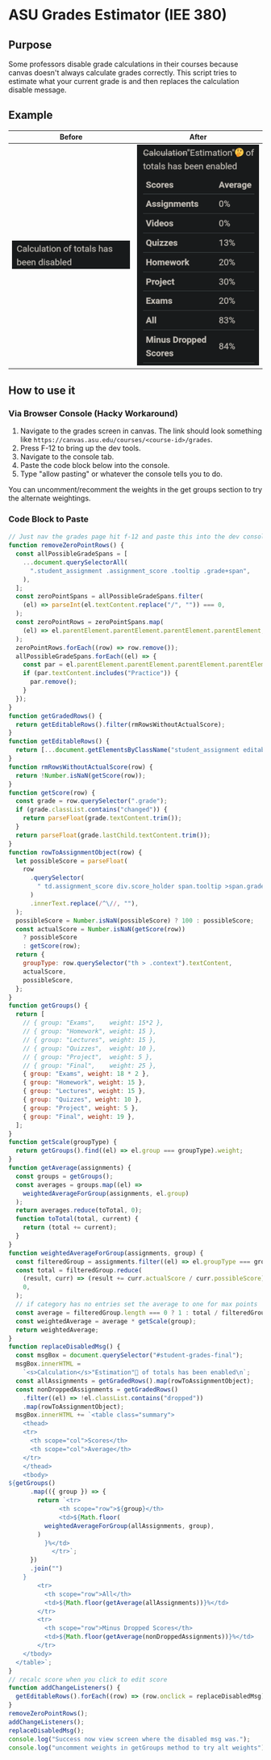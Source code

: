 # ASU Grades Estimator (IEE 380)

## Purpose

Some professors disable grade calculations in their courses because canvas doesn't always calculate grades correctly. This script tries to estimate what your current grade is and then replaces the calculation disable message.

## Example

| Before                  | After                 |
| ----------------------- | --------------------- |
| ![Before](./before.png) | ![After](./after.png) |

## How to use it

### Via Browser Console (Hacky Workaround)

1. Navigate to the grades screen in canvas. The link should look something like `https://canvas.asu.edu/courses/<course-id>/grades`.
2. Press F-12 to bring up the dev tools.
3. Navigate to the console tab.
4. Paste the code block below into the console.
5. Type "allow pasting" or whatever the console tells you to do.

You can uncomment/recomment the weights in the get groups section to try the alternate weightings.

### Code Block to Paste

```javascript:getGrades.js
// Just nav the grades page hit f-12 and paste this into the dev console
function removeZeroPointRows() {
  const allPossibleGradeSpans = [
    ...document.querySelectorAll(
      ".student_assignment .assignment_score .tooltip .grade+span",
    ),
  ];
  const zeroPointSpans = allPossibleGradeSpans.filter(
    (el) => parseInt(el.textContent.replace("/", "")) === 0,
  );
  const zeroPointRows = zeroPointSpans.map(
    (el) => el.parentElement.parentElement.parentElement.parentElement,
  );
  zeroPointRows.forEach((row) => row.remove());
  allPossibleGradeSpans.forEach((el) => {
    const par = el.parentElement.parentElement.parentElement.parentElement;
    if (par.textContent.includes("Practice")) {
      par.remove();
    }
  });
}
function getGradedRows() {
  return getEditableRows().filter(rmRowsWithoutActualScore);
}
function getEditableRows() {
  return [...document.getElementsByClassName("student_assignment editable")];
}
function rmRowsWithoutActualScore(row) {
  return !Number.isNaN(getScore(row));
}
function getScore(row) {
  const grade = row.querySelector(".grade");
  if (grade.classList.contains("changed")) {
    return parseFloat(grade.textContent.trim());
  }
  return parseFloat(grade.lastChild.textContent.trim());
}
function rowToAssignmentObject(row) {
  let possibleScore = parseFloat(
    row
      .querySelector(
        " td.assignment_score div.score_holder span.tooltip >span.grade+span",
      )
      .innerText.replace(/^\//, ""),
  );
  possibleScore = Number.isNaN(possibleScore) ? 100 : possibleScore;
  const actualScore = Number.isNaN(getScore(row))
    ? possibleScore
    : getScore(row);
  return {
    groupType: row.querySelector("th > .context").textContent,
    actualScore,
    possibleScore,
  };
}
function getGroups() {
  return [
    // { group: "Exams",    weight: 15*2 },
    // { group: "Homework", weight: 15 },
    // { group: "Lectures", weight: 15 },
    // { group: "Quizzes",  weight: 10 },
    // { group: "Project",  weight: 5 },
    // { group: "Final",    weight: 25 },
    { group: "Exams", weight: 18 * 2 },
    { group: "Homework", weight: 15 },
    { group: "Lectures", weight: 15 },
    { group: "Quizzes", weight: 10 },
    { group: "Project", weight: 5 },
    { group: "Final", weight: 19 },
  ];
}
function getScale(groupType) {
  return getGroups().find((el) => el.group === groupType).weight;
}
function getAverage(assignments) {
  const groups = getGroups();
  const averages = groups.map((el) =>
    weightedAverageForGroup(assignments, el.group)
  );
  return averages.reduce(toTotal, 0);
  function toTotal(total, current) {
    return (total += current);
  }
}
function weightedAverageForGroup(assignments, group) {
  const filteredGroup = assignments.filter((el) => el.groupType === group);
  const total = filteredGroup.reduce(
    (result, curr) => (result += curr.actualScore / curr.possibleScore),
    0,
  );
  // if category has no entries set the average to one for max points
  const average = filteredGroup.length === 0 ? 1 : total / filteredGroup.length;
  const weightedAverage = average * getScale(group);
  return weightedAverage;
}
function replaceDisabledMsg() {
  const msgBox = document.querySelector("#student-grades-final");
  msgBox.innerHTML =
    `<s>Calculation</s>"Estimation"🤔 of totals has been enabled\n`;
  const allAssignments = getGradedRows().map(rowToAssignmentObject);
  const nonDroppedAssignments = getGradedRows()
    .filter((el) => !el.classList.contains("dropped"))
    .map(rowToAssignmentObject);
  msgBox.innerHTML += `<table class="summary">
    <thead>
    <tr>
      <th scope="col">Scores</th>
      <th scope="col">Average</th>
    </tr>
    </thead>
    <tbody>
${getGroups()
      .map(({ group }) => {
        return `<tr>
              <th scope="row">${group}</th>
              <td>${Math.floor(
          weightedAverageForGroup(allAssignments, group),
        )
          }%</td>
            </tr>`;
      })
      .join("")
    }
        <tr>
          <th scope="row">All</th>
          <td>${Math.floor(getAverage(allAssignments))}%</td>
        </tr>
        <tr>
          <th scope="row">Minus Dropped Scores</th>
          <td>${Math.floor(getAverage(nonDroppedAssignments))}%</td>
        </tr>
    </tbody>
  </table>`;
}
// recalc score when you click to edit score
function addChangeListeners() {
  getEditableRows().forEach((row) => (row.onclick = replaceDisabledMsg));
}
removeZeroPointRows();
addChangeListeners();
replaceDisabledMsg();
console.log("Success now view screen where the disabled msg was.");
console.log("uncomment weights in getGroups method to try alt weights");
```
